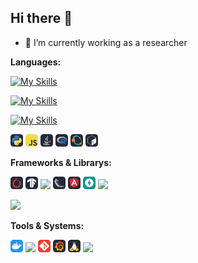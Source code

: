 ## Hi there 👋

<!--
**adrian-willi/adrian-willi** is a ✨ _special_ ✨ repository because its `README.md` (this file) appears on your GitHub profile.

Here are some ideas to get you started:

- 🔭 I’m currently working on ...
- 🌱 I’m currently learning ...
- 👯 I’m looking to collaborate on ...
- 🤔 I’m looking for help with ...
- 💬 Ask me about ...
- 📫 How to reach me: ...
- 😄 Pronouns: ...
- ⚡ Fun fact: ...
-->
- 🔭 I’m currently working as a researcher

**Languages:**  

[![My Skills](https://skillicons.dev/icons?i=js,html,css,wasm)](https://skillicons.dev)

[![My Skills](https://skillicons.dev/icons?i=js,html,css,wasm&iconsize=32)](https://skillicons.dev)

<a href="https://skillicons.dev">
  <img src="https://skillicons.dev/icons?i=js,html,css,wasm" style="width: 64px;" alt="My Skills">
</a>


<code><img height="20" src="https://github.com/tandpfun/skill-icons/blob/main/icons/Python-Dark.svg"></code>
<code><img height="20" src="https://github.com/tandpfun/skill-icons/blob/main/icons/JavaScript.svg"></code>
<code><img height="20" src="https://github.com/tandpfun/skill-icons/blob/main/icons/Java-Dark.svg"></code>
<code><img height="20" src="https://github.com/tandpfun/skill-icons/blob/main/icons/R-Dark.svg"></code>
<code><img height="20" src="https://github.com/tandpfun/skill-icons/blob/main/icons/Octave-Dark.svg"></code>
<code><img height="20" src="https://github.com/tandpfun/skill-icons/blob/main/icons/Bash-Dark.svg"></code>

**Frameworks & Librarys:**  

<code><img height="20" src="https://github.com/tandpfun/skill-icons/blob/main/icons/PyTorch-Dark.svg"></code>
<code><img height="20" src="https://github.com/tandpfun/skill-icons/blob/main/icons/TensorFlow-Dark.svg"></code>
<code><img height="20" src="https://github.com/tandpfun/skill-icons/blob/main/icons/OpenCV-Dark.svg"></code>
<code><img height="20" src="https://github.com/tandpfun/skill-icons/blob/main/icons/Flask-Dark.svg"></code>
<code><img height="20" src="https://github.com/tandpfun/skill-icons/blob/main/icons/Angular-Dark.svg"></code>
<code><img height="20" src="https://github.com/tandpfun/skill-icons/blob/main/icons/FastAPI.svg"></code>
<code><img height="20" src="https://github.com/tandpfun/skill-icons/blob/main/icons/ScikitLearn-Dark.svg"></code>

<code><img height="20" src="https://github.com/tandpfun/skill-icons/blob/main/icons/ScikitLearn-Dark.svg"></code>

**Tools & Systems:**  

<code><img height="20" src="https://github.com/tandpfun/skill-icons/blob/main/icons/Docker.svg"></code>
<code><img height="20" src="https://github.com/wandb/assets/blob/main/wandb-dots-logo.svg"></code>
<code><img height="20" src="https://github.com/tandpfun/skill-icons/blob/main/icons/Git.svg"></code>
<code><img height="20" src="https://github.com/tandpfun/skill-icons/blob/main/icons/Grafana-Dark.svg"></code>
<code><img height="20" src="https://github.com/tandpfun/skill-icons/blob/main/icons/Linux-Dark.svg"></code>
<code><img height="20" src="https://github.com/tandpfun/skill-icons/blob/main/icons/Windows-Dark.svg"></code>





